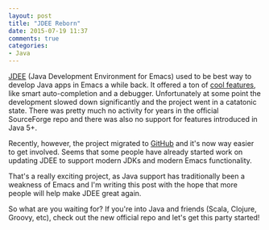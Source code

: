 ```yaml
---
layout: post
title: "JDEE Reborn"
date: 2015-07-19 11:37
comments: true
categories:
- Java
---
```


[JDEE](https://github.com/jdee-emacs/jdee) (Java Development
Environment for Emacs) used to be best way to develop Java apps in
Emacs a while back. It offered a ton of
[cool features](http://emacswiki.org/emacs/JavaDevelopmentEnvironment),
like smart auto-completion and a debugger. Unfortunately at some point
the development slowed down significantly and the project went in a
catatonic state. There was pretty much no activity for years in the
official SourceForge repo and there was also no support for features
introduced in Java 5+.

Recently, however, the project migrated to
[GitHub](https://github.com/jdee-emacs/jdee) and it's now way easier
to get involved. Seems that some people have already started work on
updating JDEE to support modern JDKs and modern Emacs functionality.

That's a really exciting project, as Java support has traditionally
been a weakness of Emacs and I'm writing this post with the hope that
more people will help make JDEE great again.

So what are you waiting for? If you're into Java and friends (Scala,
Clojure, Groovy, etc), check out the new official repo and let's get
this party started!
